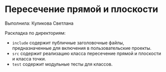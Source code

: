 # Пересечение прямой и плоскости

Выполнила: Куликова Светлана

Раскладка по директориям:


  - `include` содержит публичные заголовочные файлы, предназначенные для
    включения в пользовательские проекты.
  - `src` содержит реализацию класса пересечение прямой и плоскости и класса точки.
  - `test` содержит модульные тесты для классов.
